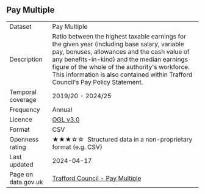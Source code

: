 ## Pay Multiple

<table>
<tr>
	<td>Dataset</td>
	<td>Pay Multiple</td>
</tr>
<tr>
	<td>Description</td>
	<td>Ratio between the highest taxable earnings for the given year (including base salary, variable pay, bonuses, allowances and the cash value of any benefits-in-kind) and the median earnings figure of the whole of the authority's workforce. This information is also contained within Trafford Council's Pay Policy Statement.</td>
</tr>
<tr>
	<td>Temporal coverage</td>
	<td>2019/20 - 2024/25</td>
</tr>
<tr>
	<td>Frequency</td>
	<td>Annual</td>
</tr>
<tr>
	<td>Licence</td>
	<td><a href="http://www.nationalarchives.gov.uk/doc/open-government-licence/version/3/">OGL v3.0</a></td>
</tr>
<tr>
	<td>Format</td>
	<td>CSV</td>
</tr>
<tr>
	<td>Openness rating</td>
	<td>&#9733;&#9733;&#9733;&#9734;&#9734;&nbsp; Structured data in a non-proprietary format (e.g. CSV)</td>
</tr>
<tr>
	<td>Last updated</td>
	<td>2024-04-17</td>
</tr>
<tr>
	<td>Page on data.gov.uk</td>
	<td><a href="https://data.gov.uk/dataset/d9d9eef1-109e-4fdb-8165-104e0fbfce54/trafford-council-pay-multiple">Trafford Council - Pay Multiple</a></td>
</tr>
</table>

